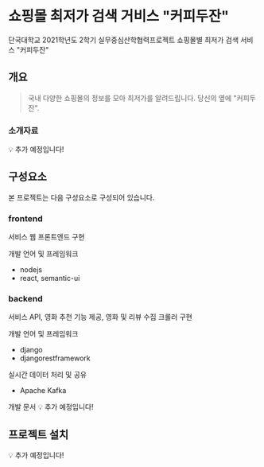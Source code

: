 # 쇼핑몰 최저가 검색 거비스 "커피두잔"

단국대학교 2021학년도 2학기 실무중심산학협력프로젝트 쇼핑몰별 최저가 검색 서비스 "커피두잔"

## 개요


> 국내 다양한 쇼핑몰의 정보를 모아 최저가를 알려드립니다. 당신의 옆에 "커피두잔".


### 소개자료

💡 추가 예정입니다!

## 구성요소

본 프로젝트는 다음 구성요소로 구성되어 있습니다.

### frontend

서비스 웹 프론트엔드 구현

개발 언어 및 프레임워크
- nodejs
- react, semantic-ui


### backend

서비스 API, 영화 추천 기능 제공, 영화 및 리뷰 수집 크롤러 구현

개발 언어 및 프레임워크
- django
- djangorestframework

실시간 데이터 처리 및 공유
- Apache Kafka

개발 문서
💡 추가 예정입니다!

## 프로젝트 설치

💡 추가 예정입니다!
